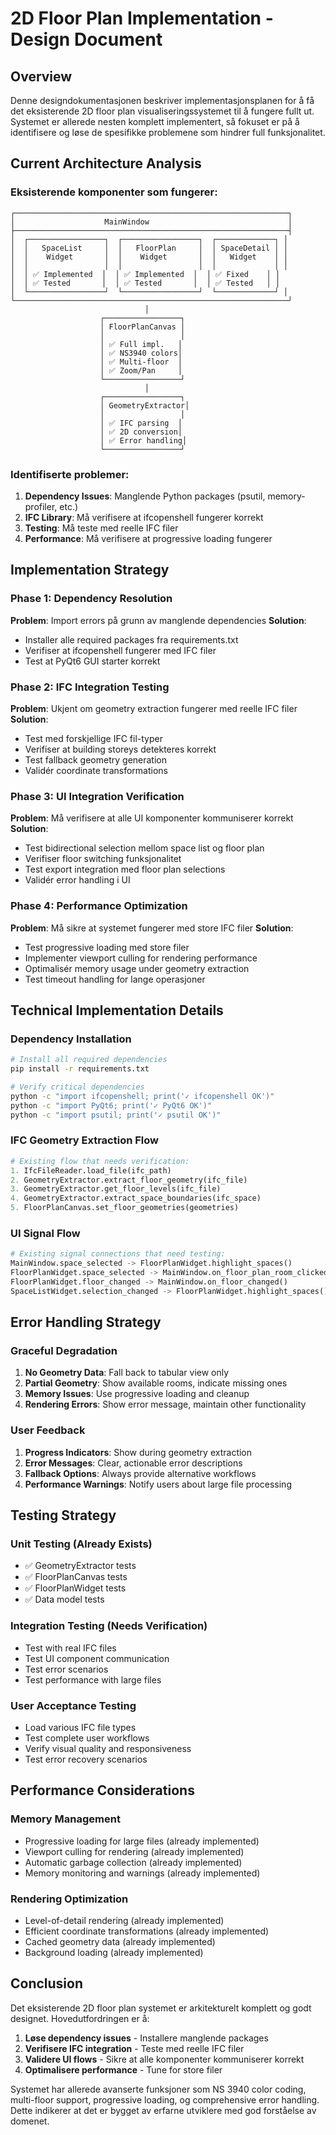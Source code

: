 # 2D Floor Plan Implementation - Design Document

## Overview

Denne designdokumentasjonen beskriver implementasjonsplanen for å få det eksisterende 2D floor plan visualiseringssystemet til å fungere fullt ut. Systemet er allerede nesten komplett implementert, så fokuset er på å identifisere og løse de spesifikke problemene som hindrer full funksjonalitet.

## Current Architecture Analysis

### Eksisterende komponenter som fungerer:

```
┌─────────────────────────────────────────────────────────────┐
│                    MainWindow                               │
├─────────────────────────────────────────────────────────────┤
│  ┌─────────────────┐  ┌─────────────────┐  ┌─────────────┐ │
│  │   SpaceList     │  │   FloorPlan     │  │ SpaceDetail │ │
│  │    Widget       │  │    Widget       │  │   Widget    │ │
│  │                 │  │                 │  │             │ │
│  │ ✅ Implemented  │  │ ✅ Implemented  │  │ ✅ Fixed    │ │
│  │ ✅ Tested       │  │ ✅ Tested       │  │ ✅ Tested   │ │
│  └─────────────────┘  └─────────────────┘  └─────────────┘ │
└─────────────────────────────────────────────────────────────┘
                              │
                    ┌─────────────────┐
                    │ FloorPlanCanvas │
                    │                 │
                    │ ✅ Full impl.   │
                    │ ✅ NS3940 colors│
                    │ ✅ Multi-floor  │
                    │ ✅ Zoom/Pan     │
                    └─────────────────┘
                              │
                    ┌─────────────────┐
                    │ GeometryExtractor│
                    │                 │
                    │ ✅ IFC parsing  │
                    │ ✅ 2D conversion│
                    │ ✅ Error handling│
                    └─────────────────┘
```

### Identifiserte problemer:

1. **Dependency Issues**: Manglende Python packages (psutil, memory-profiler, etc.)
2. **IFC Library**: Må verifisere at ifcopenshell fungerer korrekt
3. **Testing**: Må teste med reelle IFC filer
4. **Performance**: Må verifisere at progressive loading fungerer

## Implementation Strategy

### Phase 1: Dependency Resolution

**Problem**: Import errors på grunn av manglende dependencies
**Solution**: 
- Installer alle required packages fra requirements.txt
- Verifiser at ifcopenshell fungerer med IFC filer
- Test at PyQt6 GUI starter korrekt

### Phase 2: IFC Integration Testing

**Problem**: Ukjent om geometry extraction fungerer med reelle IFC filer
**Solution**:
- Test med forskjellige IFC fil-typer
- Verifiser at building storeys detekteres korrekt
- Test fallback geometry generation
- Validér coordinate transformations

### Phase 3: UI Integration Verification

**Problem**: Må verifisere at alle UI komponenter kommuniserer korrekt
**Solution**:
- Test bidirectional selection mellom space list og floor plan
- Verifiser floor switching funksjonalitet
- Test export integration med floor plan selections
- Validér error handling i UI

### Phase 4: Performance Optimization

**Problem**: Må sikre at systemet fungerer med store IFC filer
**Solution**:
- Test progressive loading med store filer
- Implementer viewport culling for rendering performance
- Optimalisér memory usage under geometry extraction
- Test timeout handling for lange operasjoner

## Technical Implementation Details

### Dependency Installation

```bash
# Install all required dependencies
pip install -r requirements.txt

# Verify critical dependencies
python -c "import ifcopenshell; print('✓ ifcopenshell OK')"
python -c "import PyQt6; print('✓ PyQt6 OK')"
python -c "import psutil; print('✓ psutil OK')"
```

### IFC Geometry Extraction Flow

```python
# Existing flow that needs verification:
1. IfcFileReader.load_file(ifc_path)
2. GeometryExtractor.extract_floor_geometry(ifc_file)
3. GeometryExtractor.get_floor_levels(ifc_file)
4. GeometryExtractor.extract_space_boundaries(ifc_space)
5. FloorPlanCanvas.set_floor_geometries(geometries)
```

### UI Signal Flow

```python
# Existing signal connections that need testing:
MainWindow.space_selected -> FloorPlanWidget.highlight_spaces()
FloorPlanWidget.space_selected -> MainWindow.on_floor_plan_room_clicked()
FloorPlanWidget.floor_changed -> MainWindow.on_floor_changed()
SpaceListWidget.selection_changed -> FloorPlanWidget.highlight_spaces()
```

## Error Handling Strategy

### Graceful Degradation

1. **No Geometry Data**: Fall back to tabular view only
2. **Partial Geometry**: Show available rooms, indicate missing ones
3. **Memory Issues**: Use progressive loading and cleanup
4. **Rendering Errors**: Show error message, maintain other functionality

### User Feedback

1. **Progress Indicators**: Show during geometry extraction
2. **Error Messages**: Clear, actionable error descriptions
3. **Fallback Options**: Always provide alternative workflows
4. **Performance Warnings**: Notify users about large file processing

## Testing Strategy

### Unit Testing (Already Exists)
- ✅ GeometryExtractor tests
- ✅ FloorPlanCanvas tests  
- ✅ FloorPlanWidget tests
- ✅ Data model tests

### Integration Testing (Needs Verification)
- Test with real IFC files
- Test UI component communication
- Test error scenarios
- Test performance with large files

### User Acceptance Testing
- Load various IFC file types
- Test complete user workflows
- Verify visual quality and responsiveness
- Test error recovery scenarios

## Performance Considerations

### Memory Management
- Progressive loading for large files (already implemented)
- Viewport culling for rendering (already implemented)
- Automatic garbage collection (already implemented)
- Memory monitoring and warnings (already implemented)

### Rendering Optimization
- Level-of-detail rendering (already implemented)
- Efficient coordinate transformations (already implemented)
- Cached geometry data (already implemented)
- Background loading (already implemented)

## Conclusion

Det eksisterende 2D floor plan systemet er arkitekturelt komplett og godt designet. Hovedutfordringen er å:

1. **Løse dependency issues** - Installere manglende packages
2. **Verifisere IFC integration** - Teste med reelle IFC filer
3. **Validere UI flows** - Sikre at alle komponenter kommuniserer korrekt
4. **Optimalisere performance** - Tune for store filer

Systemet har allerede avanserte funksjoner som NS 3940 color coding, multi-floor support, progressive loading, og comprehensive error handling. Dette indikerer at det er bygget av erfarne utviklere med god forståelse av domenet.